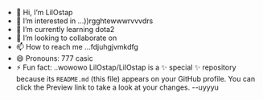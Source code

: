 - 👋 Hi, I’m LilOstap
- 👀 I’m interested in ...))rgghtewwwrvvvdrs
- 🌱 I’m currently learning dota2
- 💞️ I’m looking to collaborate on 
- 📫 How to reach me ...fdjuhgjvmkdfg
- 😄 Pronouns: 777 casic
- ⚡ Fun fact: ..wowowo
LilOstap/LilOstap is a ✨ special ✨ repository because its `README.md` (this file) appears on your GitHub profile.
You can click the Preview link to take a look at your changes.
--uyyyu

